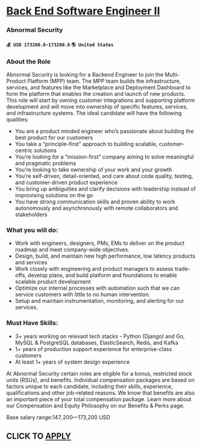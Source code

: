 # [Back End Software Engineer II](https://www.remotewlb.com/apply/back-end-software-engineer-ii-71595)  
### Abnormal Security  
#### `💰 USD 173200.0~173200.0` `🌎 United States`  

### About the Role

Abnormal Security is looking for a Backend Engineer to join the Multi-Product Platform (MPP) team. The MPP team builds the infrastructure, services, and features like the Marketplace and Deployment Dashboard to form the platform that enables the creation and launch of new products. This role will start by owning customer integrations and supporting platform development and will move into ownership of specific features, services, and infrastructure systems. The ideal candidate will have the following qualities:

  * You are a product minded engineer who’s passionate about building the best product for our customers
  * You take a “principle-first” approach to building scalable, customer-centric solutions
  * You’re looking for a “mission-first” company aiming to solve meaningful and pragmatic problems
  * You’re looking to take ownership of your work and your growth 
  * You’re self-driven, detail-oriented, and care about code quality, testing, and customer-driven product experience
  * You bring up ambiguities and clarify decisions with leadership instead of improvising solutions on the go
  * You have strong communication skills and proven ability to work autonomously and asynchronously with remote collaborators and stakeholders

### What you will do:

  * Work with engineers, designers, PMs, EMs to deliver on the product roadmap and meet company-wide objectives.
  * Design, build, and maintain new high performance, low latency products and services
  * Work closely with engineering and product managers to assess trade-offs, develop plans, and build platform and foundations to enable scalable product development
  * Optimize our internal processes with automation such that we can service customers with little to no human intervention.
  * Setup and maintain instrumentation, monitoring, and alerting for our services.

### Must Have Skills:

  * 3+ years working on relevant tech stacks - Python (Django) and Go, MySQL & PostgreSQL databases, ElasticSearch, Redis, and Kafka
  * 1+ years of production support experience for enterprise-class customers
  * At least 1+ years of system design experience

At Abnormal Security certain roles are eligible for a bonus, restricted stock units (RSUs), and benefits. Individual compensation packages are based on factors unique to each candidate, including their skills, experience, qualifications and other job-related reasons. We know that benefits are also an important piece of your total compensation package. Learn more about our Compensation and Equity Philosophy on our Benefits & Perks page.

Base salary range:$147,200—$173,200 USD  
## CLICK TO [APPLY](https://www.remotewlb.com/apply/back-end-software-engineer-ii-71595)

